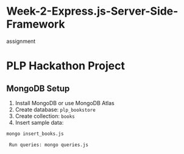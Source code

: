 # Week-2-Express.js-Server-Side-Framework
assignment 
# PLP Hackathon Project

## MongoDB Setup
1. Install MongoDB or use MongoDB Atlas
2. Create database: `plp_bookstore`
3. Create collection: `books`
4. Insert sample data:
```bash
mongo insert_books.js

 Run queries: mongo queries.js
